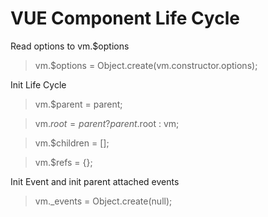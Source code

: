 # VUE Component Life Cycle

Read options to vm.$options

> vm.$options = Object.create(vm.constructor.options);


Init Life Cycle

> vm.$parent = parent;

> vm.$root = parent ? parent.$root : vm;

> vm.$children = [];

> vm.$refs = {};

Init Event and init parent attached events

> vm._events = Object.create(null);



